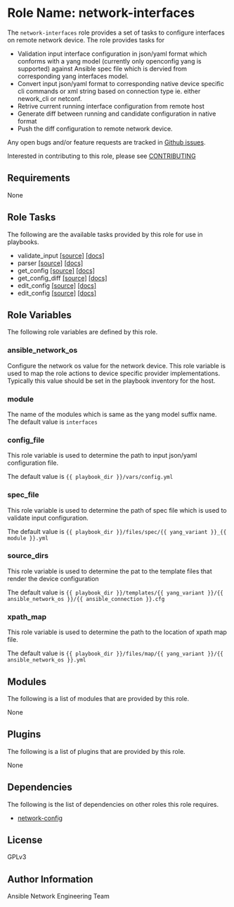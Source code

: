 # Role Name: network-interfaces
The ```network-interfaces``` role provides a set of tasks to configure interfaces on remote network
device. The role provides tasks for 
* Validation input interface configuration in json/yaml format which conforms with a yang model
  (currently only openconfig yang is supported) against Ansible spec file which is dervied 
  from corresponding yang interfaces model. 
* Convert input json/yaml format to corresponding native device specific cli commands or xml string
  based on connection type ie. either nework_cli or netconf.
* Retrive current running interface configuration from remote host
* Generate diff between running and candidate configuration in native format
* Push the diff configuration to remote network device.
 
Any open bugs and/or feature requests are tracked in [Github issues](../../issues).

Interested in contributing to this role, please see [CONTRIBUTING](CONTRIBUTING.md)

## Requirements
None

## Role Tasks
The following are the available tasks provided by this role for use in
playbooks.

* validate_input [[source]](tasks/validate_input.yml) [[docs]](docs/validate_input.md)
* parser [[source]](tasks/parser.yml) [[docs]](docs/parser.md)
* get_config [[source]](tasks/get_config.yml) [[docs]](docs/get_config.md)
* get_config_diff [[source]](tasks/get_config_diff.yml) [[docs]](docs/get_config_diff.md)
* edit_config [[source]](tasks/edit_config.yml) [[docs]](docs/edit_config.md)
* edit_config [[source]](tasks/main.yml) [[docs]](docs/main.md)

## Role Variables
The following role variables are defined by this role.

### ansible_network_os
Configure the network os value for the network device.  This role variable is
used to map the role actions to device specific provider implementations.
Typically this value should be set in the playbook inventory for the host.  

### module
The name of the modules which is same as the yang model suffix name.
The default value is ```interfaces```

### config_file
This role variable is used to determine the path to input json/yaml configuration file.

The default value is ```{{ playbook_dir }}/vars/config.yml```

### spec_file
This role variable is used to determine the path of spec file which is used to validate input 
configuration.

The default value is ```{{ playbook_dir }}/files/spec/{{ yang_variant }}_{{ module }}.yml```

### source_dirs
This role variable is used to determine the pat to the template files that render the device configuration 

The default value is ```{{ playbook_dir }}/templates/{{ yang_variant }}/{{ ansible_network_os }}/{{ ansible_connection }}.cfg```

### xpath_map
This role variable is used to determine the path to the location of xpath map file. 

The default value is ```{{ playbook_dir }}/files/map/{{ yang_variant }}/{{ ansible_network_os }}.yml```

## Modules
The following is a list of modules that are provided by this role.

None

## Plugins
The following is a list of plugins that are provided by this role.

None

## Dependencies
The following is the list of dependencies on other roles this role requires.

* [network-config](http://github.com/ansible-network/network-config)

## License
GPLv3

## Author Information
Ansible Network Engineering Team
